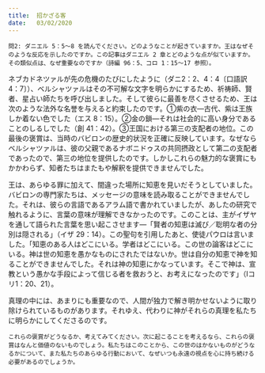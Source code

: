 ```yaml
---
title:  招かざる客
date:   03/02/2020
---
```


`問2: ダニエル 5：5～8 を読んでください。どのようなことが起きていますか。王はなぜそのような反応を示したのですか。この記事はダニエル 2 章とどのような点が似ていますか。その類似点は、なぜ重要なのですか（詩編 96：5、コロ 1：15～17 参照）。`

ネブカドネツァルが先の危機のたびにしたように（ダニ2：2、4：4〔口語訳 4：7〕）、ベルシャツァルはその不可解な文字を明らかにするため、祈祷師、賢者、星占い師たちを呼び出しました。そして彼らに最善を尽くさせるため、王は次のような法外な名誉を与えると約束したのです。①紫の衣―古代、紫は王族しか着ない色でした（エス 8：15）。②金の鎖―それは社会的に高い身分であることのしるしでした（創 41：42）。③王国における第三の支配者の地位。この最後の褒賞は、当時のバビロンの歴史的状況を正確に反映しています。なぜならベルシャツァルは、彼の父親であるナボニドゥスの共同摂政として第二の支配者であったので、第三の地位を提供したのです。しかしこれらの魅力的な褒賞にもかかわらず、知者たちはまたもや解釈を提供できませんでした。

王は、あらゆる罪に加えて、間違った場所に知恵を見いだそうとしていました。バビロンの専門家たちは、メッセージの意味を読み取ることができませんでした。それは、彼らの言語であるアラム語で書かれていましたが、あしたの研究で触れるように、言葉の意味が理解できなかったのです。このことは、主がイザヤを通して語られた言葉を思い起こさせます―「賢者の知恵は滅び／聡明な者の分別は隠される」（イザ 29：14）。この聖句を引用したあと、使徒パウロは言いました。「知恵のある人はどこにいる。学者はどこにいる。この世の論客はどこにいる。神は世の知恵を愚かなものにされたではないか。世は自分の知恵で神を知ることができませんでした。それは神の知恵にかなっています。そこで神は、宣教という愚かな手段によって信じる者を救おうと、お考えになったのです」（Ⅰコリ1：20、21）。

真理の中には、あまりにも重要なので、人間が独力で解き明かせないように取り除けられているものがあります。それゆえ、代わりに神がそれらの真理を私たちに明らかにしてくださるのです。

`これらの褒賞がどうなるか、考えてみてください。次に起こることを考えるなら、これらの褒賞はなんと価値のないものでしょう。私たちはこのことから、この世のはかないものがどうなるかについて、また私たちのあらゆる行動において、なぜいつも永遠の視点を心に持ち続ける必要があるのでしょうか。`